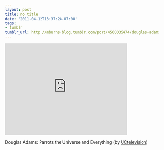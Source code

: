 ```yaml
---
layout: post
title: no title
date: '2011-04-12T13:37:28-07:00'
tags:
- tumblr
tumblr_url: http://mburns-blog.tumblr.com/post/4560035474/douglas-adams-parrots-the-universe-and-everything
---
```

<iframe width="400" height="300"  id="youtube_iframe" src="https://www.youtube.com/embed/_ZG8HBuDjgc?feature=oembed&amp;enablejsapi=1&amp;origin=http://safe.txmblr.com&amp;wmode=opaque" frameborder="0" allowfullscreen></iframe>

Douglas Adams: Parrots the Universe and Everything (by <a href="http://www.youtube.com/watch?v=_ZG8HBuDjgc">UCtelevision</a>)

